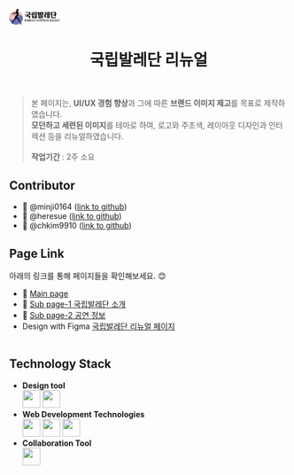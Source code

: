 <!-- markdownlint-disable MD033 -->
<img src="./images/comm/logo-black.png" width="18%">

<h1 align="center">국립발레단 리뉴얼</h1>

<br>
<!-- <h2>Intro</h2> -->

> 본 페이지는,
> **UI/UX 경험 향상**과 그에 따른 **브랜드 이미지 제고**를 목표로 제작하였습니다. <br>
> **모던하고 세련된 이미지**를 테마로 하여,
> 로고와 주조색, 레이아웃 디자인과 인터렉션 등을 리뉴얼하였습니다.<br>
> <br>
> **작업기간** : 2주 소요
> <br>

<h2>Contributor</h2>

- :gem: @minji0164 ([link to github](https://github.com/minji0164))
- :gem: @heresue ([link to github](https://github.com/heresue))
- :gem: @chkim9910 ([link to github](https://github.com/chkim9910))
  <br>

<h2>Page Link</h2>

아래의 링크를 통해 페이지들을 확인해보세요. :blush: <br>

- :small_orange_diamond: <a href="https://chkim9910.github.io/KNB-Renewal/">Main page</a>
- :small_orange_diamond: <a href="https://chkim9910.github.io/KNB-Renewal/sub1">Sub page-1 국립발레단 소개</a>
- :small_orange_diamond: <a href="https://chkim9910.github.io/KNB-Renewal/sub2">Sub page-2 공연 정보</a>
- Design with Figma <a href="https://www.figma.com/file/Cl8l0xViAvpO7k100UhVrT/%EA%B5%AD%EB%A6%BD%EB%B0%9C%EB%A0%88%EB%8B%A8?type=design&node-id=0%3A1&mode=design&t=OUFoSFTYoxJQC6MN-1">국립발레단 리뉴얼 페이지</a><br><br>

<h2>Technology Stack</h2>

- **Design tool** <br>
  <img height="32" width="32" src="https://cdn.jsdelivr.net/npm/simple-icons@v11/icons/figma.svg" /> <img height="32" width="32" src="https://cdn.jsdelivr.net/npm/simple-icons@v11/icons/adobephotoshop.svg" />
  <br>
- **Web Development Technologies** <br>
  <img height="32" width="32" src="https://unpkg.com/simple-icons@v11/icons/html5.svg" /> <img height="32" width="32" src="https://cdn.jsdelivr.net/npm/simple-icons@v11/icons/css3.svg" /> <img height="32" width="32" src="https://cdn.jsdelivr.net/npm/simple-icons@v11/icons/javascript.svg" />
  <br>
- **Collaboration Tool** <br>
  <img height="32" width="32" src="https://cdn.jsdelivr.net/npm/simple-icons@v11/icons/github.svg" />
